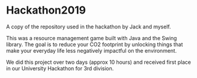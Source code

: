 # Hackathon2019
A copy of the repository used in the hackathon by Jack and myself.

This was a resource management game built with Java and the Swing library.
The goal is to reduce your CO2 footprint by unlocking things that make your everyday life less negatively impactful on the environment.

We did this project over two days (approx 10 hours) and received first place in our University Hackathon for 3rd division.
